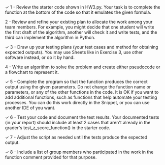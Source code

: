 &check; 1 - Review the starter code shown in HW3.py. Your task is to complete the function at the bottom of the code so that it emulates the given formula.

2 - Review and refine your existing plan to allocate the work among your team members. For example, you might decide that one student will write the first draft of the algorithm, another will check it and write tests, and the third can implement the algorithm in Python. 

&check; 3 - Draw up your testing plans (your test cases and method for obtaining expected outputs). You may use Sheets like in Exercise 3, use other software instead, or do it by hand. 

4 - Write an algorithm to solve the problem and create either pseudocode or a flowchart to represent it.

&check; 5 - Complete the program so that the function produces the correct output using the given parameters. Do not change the function name or parameters, or any of the other functions in the code. It is OK if you want to add additional functions, such as functions that help automate your testing processes. You can do this work directly in the Snippet, or you can use another IDE of you want.

&check; 6 - Test your code and document the test results. Your documented tests (in your report) should include at least 2 cases that aren't already in the grader's test_z_score_function() in the starter code.

&check; 7 - Adjust the script as needed until the tests produce the expected output.

&check; 8 - Include a list of group members who participated in the work in the function comment provided for that purpose. 